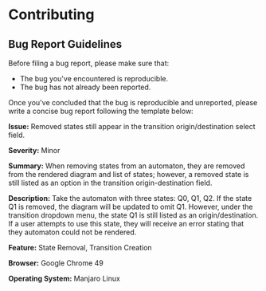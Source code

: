 # Contributing
## Bug Report Guidelines

Before filing a bug report, please make sure that:
- The bug you've encountered is reproducible.
- The bug has not already been reported.

Once you've concluded that the bug is reproducible and unreported, please write a concise bug report following the template below:

**Issue:**
Removed states still appear in the transition origin/destination select field.

**Severity:**
Minor

**Summary:**
When removing states from an automaton, they are removed from the rendered diagram and list of states; however, a removed state is still listed as an option in the transition origin-destination field.

**Description:**
Take the automaton with three states: Q0, Q1, Q2. If the state Q1 is removed, the diagram will be updated to omit Q1. However, under the transition dropdown menu, the state Q1 is still listed as an origin/destination. If a user attempts to use this state, they will receive an error stating that they automaton could not be rendered.

**Feature:**
State Removal, Transition Creation

**Browser:**
Google Chrome 49

**Operating System:**
Manjaro Linux
